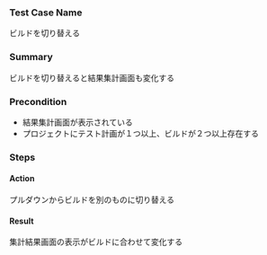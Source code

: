### Test Case Name
ビルドを切り替える

### Summary
ビルドを切り替えると結果集計画面も変化する

### Precondition
* 結果集計画面が表示されている
* プロジェクトにテスト計画が１つ以上、ビルドが２つ以上存在する

### Steps

#### Action
プルダウンからビルドを別のものに切り替える
#### Result
集計結果画面の表示がビルドに合わせて変化する
